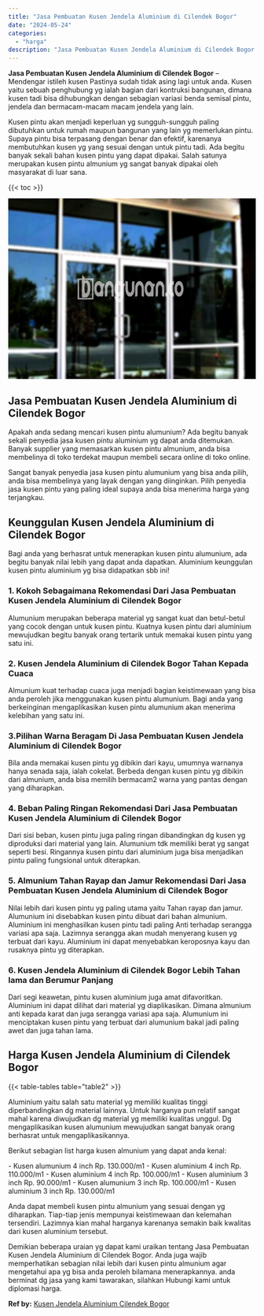 ```yaml
---
title: "Jasa Pembuatan Kusen Jendela Aluminium di Cilendek Bogor"
date: "2024-05-24"
categories: 
  - "harga"
description: "Jasa Pembuatan Kusen Jendela Aluminium di Cilendek Bogor. Demikian beberapa uraian yg dapat kami uraikan tentang Jasa Pembuatan Kusen Jendela Aluminium di Ci..."
---
```


**Jasa Pembuatan Kusen Jendela Aluminium di Cilendek Bogor** – Mendengar istileh kusen Pastinya sudah tidak asing lagi untuk anda. Kusen yaitu sebuah penghubung yg ialah bagian dari kontruksi bangunan, dimana kusen tadi bisa dihubungkan dengan sebagian variasi benda semisal pintu, jendela dan bermacam-macam macam jendela yang lain.

Kusen pintu akan menjadi keperluan yg sungguh-sungguh paling dibutuhkan untuk rumah maupun bangunan yang lain yg memerlukan pintu. Supaya pintu bisa terpasang dengan benar dan efektif, karenanya membutuhkan kusen yg yang sesuai dengan untuk pintu tadi. Ada begitu banyak sekali bahan kusen pintu yang dapat dipakai. Salah satunya merupakan kusen pintu almunium yg sangat banyak dipakai oleh masyarakat di luar sana.

{{< toc >}}

![Jasa Pembuatan Kusen Jendela Aluminium di Cilendek Bogor](/images/harga-kusen-jendela-alumunium-15.png)

## Jasa Pembuatan Kusen Jendela Aluminium di Cilendek Bogor

Apakah anda sedang mencari kusen pintu alumunium? Ada begitu banyak sekali penyedia jasa kusen pintu aluminium yg dapat anda ditemukan. Banyak supplier yang memasarkan kusen pintu almunium, anda bisa membelinya di toko terdekat maupun membeli secara online di toko online.

Sangat banyak penyedia jasa kusen pintu alumunium yang bisa anda pilih, anda bisa membelinya yang layak dengan yang diinginkan. Pilih penyedia jasa kusen pintu yang paling ideal supaya anda bisa menerima harga yang terjangkau.

## Keunggulan Kusen Jendela Aluminium di Cilendek Bogor

Bagi anda yang berhasrat untuk menerapkan kusen pintu alumunium, ada begitu banyak nilai lebih yang dapat anda dapatkan. Aluminium keunggulan kusen pintu aluminium yg bisa didapatkan sbb ini!

### 1\. Kokoh Sebagaimana Rekomendasi Dari Jasa Pembuatan Kusen Jendela Aluminium di Cilendek Bogor

Alumunium merupakan beberapa material yg sangat kuat dan betul-betul yang cocok dengan untuk kusen pintu. Kuatnya kusen pintu dari aluminium mewujudkan begitu banyak orang tertarik untuk memakai kusen pintu yang satu ini.

### 2\. Kusen Jendela Aluminium di Cilendek Bogor Tahan Kepada Cuaca

Almunium kuat terhadap cuaca juga menjadi bagian keistimewaan yang bisa anda peroleh jika menggunakan kusen pintu alumunium. Bagi anda yang berkeinginan mengaplikasikan kusen pintu alumunium akan menerima kelebihan yang satu ini.

### 3.Pilihan Warna Beragam Di Jasa Pembuatan Kusen Jendela Aluminium di Cilendek Bogor

Bila anda memakai kusen pintu yg dibikin dari kayu, umumnya warnanya hanya senada saja, ialah cokelat. Berbeda dengan kusen pintu yg dibikin dari almunium, anda bisa memilih bermacam2 warna yang pantas dengan yang diharapkan.

### 4\. Beban Paling Ringan Rekomendasi Dari Jasa Pembuatan Kusen Jendela Aluminium di Cilendek Bogor

Dari sisi beban, kusen pintu juga paling ringan dibandingkan dg kusen yg diproduksi dari material yang lain. Alumunium tdk memiliki berat yg sangat seperti besi. Ringannya kusen pintu dari aluminium juga bisa menjadikan pintu paling fungsional untuk diterapkan.

### 5\. Almunium Tahan Rayap dan Jamur Rekomendasi Dari Jasa Pembuatan Kusen Jendela Aluminium di Cilendek Bogor

Nilai lebih dari kusen pintu yg paling utama yaitu Tahan rayap dan jamur. Alumunium ini disebabkan kusen pintu dibuat dari bahan almunium. Aluminium ini menghasilkan kusen pintu tadi paling Anti terhadap serangga variasi apa saja. Lazimnya serangga akan mudah menyerang kusen yg terbuat dari kayu. Aluminium ini dapat menyebabkan keroposnya kayu dan rusaknya pintu yg diterapkan.

### 6\. Kusen Jendela Aluminium di Cilendek Bogor Lebih Tahan lama dan Berumur Panjang

Dari segi keawetan, pintu kusen aluminium juga amat difavoritkan. Aluminium ini dapat dilihat dari material yg diaplikasikan. Dimana almunium anti kepada karat dan juga serangga variasi apa saja. Alumunium ini menciptakan kusen pintu yang terbuat dari alumunium bakal jadi paling awet dan juga tahan lama.

## Harga Kusen Jendela Aluminium di Cilendek Bogor

{{< table-tables table="table2" >}}

Aluminium yaitu salah satu material yg memiliki kualitas tinggi diperbandingkan dg material lainnya. Untuk harganya pun relatif sangat mahal karena diwujudkan dg material yg memiliki kualitas unggul. Dg mengaplikasikan kusen alumunium mewujudkan sangat banyak orang berhasrat untuk mengaplikasikannya.

Berikut sebagian list harga kusen almunium yang dapat anda kenal:

\- Kusen alumunium 4 inch Rp. 130.000/m1 - Kusen aluminium 4 inch Rp. 110.000/m1 - Kusen aluminium 4 inch Rp. 100.000/m1 - Kusen aluminium 3 inch Rp. 90.000/m1 - Kusen alumunium 3 inch Rp. 100.000/m1 - Kusen aluminium 3 inch Rp. 130.000/m1

Anda dapat membeli kusen pintu almunium yang sesuai dengan yg diharapkan. Tiap-tiap jenis mempunyai keistimewaan dan kelemahan tersendiri. Lazimnya kian mahal harganya karenanya semakin baik kwalitas dari kusen aluminium tersebut.

Demikian beberapa uraian yg dapat kami uraikan tentang Jasa Pembuatan Kusen Jendela Aluminium di Cilendek Bogor. Anda juga wajib memperhatikan sebagian nilai lebih dari kusen pintu almunium agar mengetahui apa yg bisa anda peroleh bilamana menerapkannya. anda berminat dg jasa yang kami tawarakan, silahkan Hubungi kami untuk diplomasi harga.

**Ref by:** [Kusen Jendela Aluminium Cilendek Bogor](https://id.wikipedia.org/wiki/Kusen)
